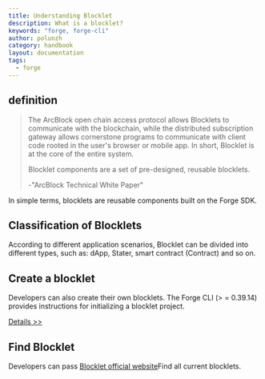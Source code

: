 ```yaml
---
title: Understanding Blocklet
description: What is a blocklet?
keywords: "forge, forge-cli"
author: polunzh
category: handbook
layout: documentation
tags:
  - forge
---
```


## definition

> The ArcBlock open chain access protocol allows Blocklets to communicate with the blockchain, while the distributed subscription gateway allows cornerstone programs to communicate with client code rooted in the user's browser or mobile app. In short, Blocklet is at the core of the entire system.
>
> Blocklet components are a set of pre-designed, reusable blocklets.
>
> \-"ArcBlock Technical White Paper"

In simple terms, blocklets are reusable components built on the Forge SDK.

## Classification of Blocklets

According to different application scenarios, Blocklet can be divided into different types, such as: dApp, Stater, smart contract (Contract) and so on.

## Create a blocklet

Developers can also create their own blocklets. The Forge CLI (> = 0.39.14) provides instructions for initializing a blocklet project.

[Details >>](../7-working-with-blocklets/creating-blocklet)

## Find Blocklet

Developers can pass [Blocklet official website](https://blocklet.arcblock.io/blocklets)Find all current blocklets.
